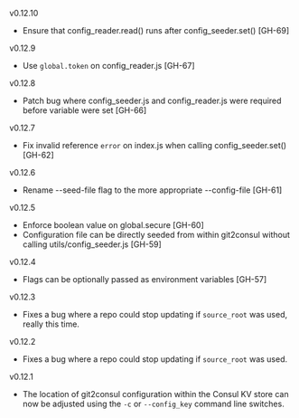 v0.12.10

* Ensure that config_reader.read() runs after config_seeder.set() [GH-69]

v0.12.9

* Use `global.token` on config_reader.js [GH-67]

v0.12.8

* Patch bug where config_seeder.js and config_reader.js were required before variable were set [GH-66]

v0.12.7

* Fix invalid reference `error` on index.js when calling config_seeder.set() [GH-62]

v0.12.6

* Rename --seed-file flag to the more appropriate --config-file [GH-61]

v0.12.5

* Enforce boolean value on global.secure [GH-60]
* Configuration file can be directly seeded from within git2consul without calling utils/config_seeder.js [GH-59]

v0.12.4

* Flags can be optionally passed as environment variables [GH-57]

v0.12.3

* Fixes a bug where a repo could stop updating if `source_root` was used, really this time.

v0.12.2

* Fixes a bug where a repo could stop updating if `source_root` was used.

v0.12.1

* The location of git2consul configuration within the Consul KV store can now be adjusted using the `-c` or `--config_key` command line switches.
